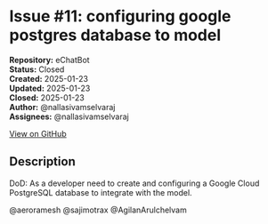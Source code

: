 # Issue #11: configuring google postgres database to model

**Repository:** eChatBot  
**Status:** Closed  
**Created:** 2025-01-23  
**Updated:** 2025-01-23  
**Closed:** 2025-01-23  
**Author:** @nallasivamselvaraj  
**Assignees:** @nallasivamselvaraj  

[View on GitHub](https://github.com/Simtestlab/eChatBot/issues/11)

## Description

DoD: As a developer need to create and configuring a Google Cloud PostgreSQL database to integrate with the model.

@aeroramesh @sajimotrax @AgilanArulchelvam 